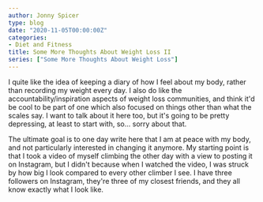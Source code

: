 ```yaml
---
author: Jonny Spicer
type: blog
date: "2020-11-05T00:00:00Z"
categories:
- Diet and Fitness
title: Some More Thoughts About Weight Loss II
series: ["Some More Thoughts About Weight Loss"]
---
```

I quite like the idea of keeping a diary of how I feel about my body, rather than recording my weight every day. I also do like the accountability/inspiration aspects of weight loss
communities, and think it'd be cool to be part of one which also focused on things other than what the scales say. I want to talk about it here too, but it's going to be pretty
depressing, at least to start with, so... sorry about that.

The ultimate goal is to one day write here that I am at peace with my body, and not particularly interested in changing it anymore. My starting point is that I took a video of myself
climbing the other day with a view to posting it on Instagram, but I didn't because when I watched the video, I was struck by how big I look compared to every other climber I see. I
have three followers on Instagram, they're three of my closest friends, and they all know exactly what I look like.
